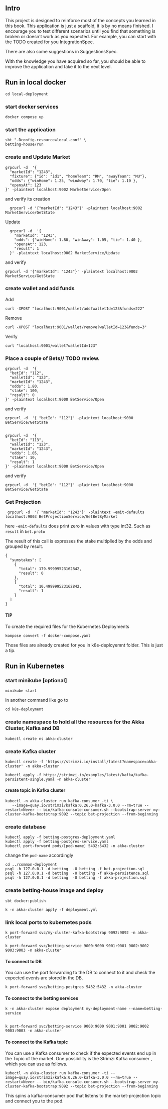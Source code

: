 ## Intro
This project is designed to reinforce most of the concepts you learned in this book. This application is just a scaffold, it is by no means finished. I encourage you to test different scenarios until you find that something is broken or doesn't work as you expected. For example, you can start with the TODO  created for you IntegrationSpec.

There are also some suggestions in SuggestionsSpec.

With the knowledge you have acquired so far, you should be able to improve the application and take it to the next level. 

## Run in local docker

    cd local-deployment

### start docker services

    docker compose up

### start the application

    sbt "-Dconfig.resource=local.conf" \
    betting-house/run


### create and Update Market

    grpcurl -d  '{ 
      "marketId": "1243",
      "fixture": {"id": "id1", "homeTeam": "RM", "awayTeam": "MU"},
      "odds": {"winHome": 1.25, "winAway": 1.70, "tie": 1.10 },
      "opensAt": 123
    }' -plaintext localhost:9002 MarketService/Open

and verify its creation

      grpcurl -d '{"marketId": "1243"}' -plaintext localhost:9002 MarketService/GetState

Update 

      grpcurl -d  '{ 
        "marketId": "1243",
        "odds": {"winHome": 1.80, "winAway": 1.05, "tie": 1.40 },
        "opensAt": 123,
        "result": 1
      }' -plaintext localhost:9002 MarketService/Update

and verify 

    grpcurl -d '{"marketId": "1243"}' -plaintext localhost:9002 MarketService/GetState

### create wallet and add funds

Add
    
    curl -XPOST "localhost:9001/wallet/add?walletId=123&funds=222"


Remove
    
    curl -XPOST "localhost:9001/wallet/remove?walletId=123&funds=3"

Verify

    curl "localhost:9001/wallet?walletId=123"


### Place a couple of Bets// TODO review. 
    grpcurl -d  '{ 
      "betId": "112",
      "walletId": "123",
      "marketId": "1243",
      "odds": 1.80,
      "stake": 100,
      "result": 0
    }' -plaintext localhost:9000 BetService/Open

and verify 

    grpcurl -d  '{ "betId": "112"}' -plaintext localhost:9000 BetService/GetState


    grpcurl -d  '{ 
      "betId": "113",
      "walletId": "123",
      "marketId": "1243",
      "odds": 1.05,
      "stake": 10,
      "result": 1
    }' -plaintext localhost:9000 BetService/Open

and verify 

    grpcurl -d  '{ "betId": "112"}' -plaintext localhost:9000 BetService/GetState

### Get Projection

     grpcurl -d  '{ "marketId": "1243"}' -plaintext -emit-defaults localhost:9003 BetProjectionService/GetBetByMarket

here `-emit-defaults` does print zero in values with type int32. Such as `result` in `bet.proto` 

The result of this call is expresses the stake multiplied by the odds and grouped by result.

    {
      "sumstakes": [
        {
          "total": 179.99999523162842,
          "result": 0
        },
        {
          "total": 10.499999523162842,
          "result": 1
        }
      ]
    }

#### TIP
To create the required files for the Kubernetes Deployments
    
    kompose convert -f docker-compose.yaml

Those files are already created for you in k8s-deployemnt folder. This is just a tip.

## Run in Kubernetes

### start minikube [optional]
    
    minikube start

In another command like go to

    cd k8s-deployment

### create namespace to hold all the resources for the Akka Cluster, Kafka and DB

    kubectl create ns akka-cluster

### create Kafka cluster

    kubectl create -f 'https://strimzi.io/install/latest?namespace=akka-cluster' -n akka-cluster

    kubectl apply -f https://strimzi.io/examples/latest/kafka/kafka-persistent-single.yaml -n akka-cluster

#### create topic in Kafka cluster 
    
    kubectl -n akka-cluster run kafka-consumer -ti \
       --image=quay.io/strimzi/kafka:0.26.0-kafka-3.0.0 --rm=true --restart=Never -- bin/kafka-console-consumer.sh --bootstrap-server my-cluster-kafka-bootstrap:9092 --topic bet-projection --from-beginning

### create database

    kubectl apply -f betting-postgres-deployment.yaml 
    kubectl apply -f betting-postgres-service.yaml 
    kubectl port-forward pods/[pod-name] 5432:5432 -n akka-cluster 

change the `pod-name` accordingly 
    
    cd ../common-deployment
    psql -h 127.0.0.1 -d betting  -U betting -f bet-projection.sql
    psql -h 127.0.0.1 -d betting  -U betting -f akka-persistence.sql
    psql -h 127.0.0.1 -d betting  -U betting -f akka-projection.sql
 

### create betting-house image and deploy

    sbt docker:publish

    k -n akka-cluster apply -f deployment.yml


### link local ports to kubernetes pods


    k port-forward svc/my-cluster-kafka-bootstrap 9092:9092 -n akka-cluster

    k port-forward svc/betting-service 9000:9000 9001:9001 9002:9002 9003:9003 -n akka-cluster



#### To connect to DB

You can use the port forwarding to the DB to connect to it and check the expected events are stored in the DB.
  
    k port-forward svc/betting-postgres 5432:5432 -n akka-cluster


#### To connect to the betting services

    k -n akka-cluster expose deployment my-deployment-name --name=betting-service


    k port-forward svc/betting-service 9000:9000 9001:9001 9002:9002 9003:9003 -n akka-cluster

#### To connect to the Kafka topic

You can use a Kafka consumer to check if the expected events end up in the Topic of the market. One possibility is the Strimzi Kafka consumer , which you can use as follows.
    
    kubectl -n akka-cluster run kafka-consumer -ti --image=quay.io/strimzi/kafka:0.26.0-kafka-3.0.0 --rm=true --restart=Never -- bin/kafka-console-consumer.sh --bootstrap-server my-cluster-kafka-bootstrap:9092 --topic bet-projection --from-beginning      
                  
This spins a kafka-consumer pod that listens to the market-projection topic and connect you to the pod. 


